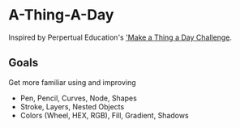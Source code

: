 # A-Thing-A-Day

Inspired by Perpertual Education's ['Make a Thing a Day Challenge]('https://perpetual.education/exercises/thing-a-day/').

## Goals

Get more familiar using and improving

- Pen, Pencil, Curves, Node, Shapes
- Stroke, Layers, Nested Objects
- Colors (Wheel, HEX, RGB), Fill, Gradient, Shadows







